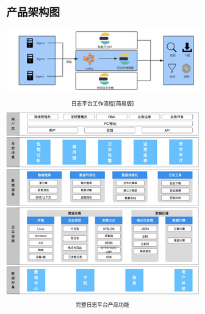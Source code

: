 # 产品架构图

![-w2020](media/16049808757648.jpg)
<center>日志平台工作流程[简易版]</center>

![-w2020](media/16044590056778.jpg)
<center>完整日志平台产品功能</center>


